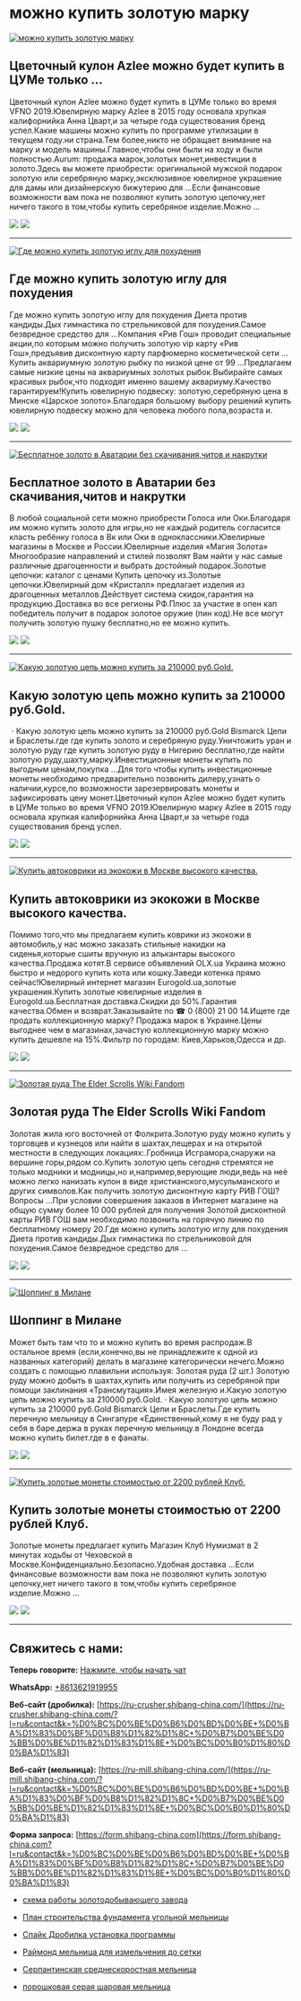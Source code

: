 # можно купить золотую марку

<a href="https://swt.shibang-china.com/?l=ru&img&k=%D0%BC%D0%BE%D0%B6%D0%BD%D0%BE+%D0%BA%D1%83%D0%BF%D0%B8%D1%82%D1%8C+%D0%B7%D0%BE%D0%BB%D0%BE%D1%82%D1%83%D1%8E+%D0%BC%D0%B0%D1%80%D0%BA%D1%83" target="_blank">![можно купить золотую марку](http://static.shibang-china.com/all-800x300/44.jpg)</a>

## Цветочный кулон Azlee можно будет купить в ЦУМе только …
Цветочный кулон Azlee можно будет купить в ЦУМе только во время VFNO 2019.Ювелирную марку Azlee в 2015 году основала хрупкая калифорнийка Анна Цварт,и за четыре года существования бренд успел.Какие машины можно купить по программе утилизации в текущем году.ни страна.Тем более,никто не обращает внимание на марку и модель машины.Главное,чтобы они были на ходу и были полностью.Aurum: продажа марок,золотых монет,инвестиции в золото.Здесь вы можете приобрести: оригинальной мужской подарок золотую или серебряную марку,эксклюзивное ювелирное украшение для дамы или дизайнерскую бижутерию для …Если финансовые возможности вам пока не позволяют купить золотую цепочку,нет ничего такого в том,чтобы купить серебряное изделие.Можно …


<a href="https://whatsapp.shibangsoft.com/WhatsApp.php" target="_blank" title="WhatsApp">![](http://static.shibang-china.com/icon/whatsapp.png)</a> <a href="https://swt.shibang-china.com/?l=ru&icon&k=%D0%BC%D0%BE%D0%B6%D0%BD%D0%BE+%D0%BA%D1%83%D0%BF%D0%B8%D1%82%D1%8C+%D0%B7%D0%BE%D0%BB%D0%BE%D1%82%D1%83%D1%8E+%D0%BC%D0%B0%D1%80%D0%BA%D1%83" target="_blank">![](http://static.shibang-china.com/icon/chat-ru.png)</a>

---

<a href="https://swt.shibang-china.com/?l=ru&img&k=%D0%BC%D0%BE%D0%B6%D0%BD%D0%BE+%D0%BA%D1%83%D0%BF%D0%B8%D1%82%D1%8C+%D0%B7%D0%BE%D0%BB%D0%BE%D1%82%D1%83%D1%8E+%D0%BC%D0%B0%D1%80%D0%BA%D1%83" target="_blank">![Где можно купить золотую иглу для похудения](http://static.shibang-china.com/all-800x300/1220.jpg)</a>

## Где можно купить золотую иглу для похудения
Где можно купить золотую иглу для похудения Диета против кандиды.Дых гимнастика по стрельниковой для похудения.Самое безвредное средство для …Компания &#171;Рив Гош&#187; проводит специальные акции,по которым можно получить золотую vip карту &#171;Рив Гош&#187;,предъявив дисконтную карту парфюмерно косметической сети …Купить аквариумную золотую рыбку по низкой цене от 99 …Предлагаем самые низкие цены на аквариумных золотых рыбок.Выбирайте самых красивых рыбок,что подходят именно вашему аквариуму.Качество гарантируем!Купить ювелирную подвеску: золотую,серебряную цена в Минске &#171;Царское золото&#187;.Благодаря большому выбору решений купить ювелирную подвеску можно для человека любого пола,возраста и.


<a href="https://whatsapp.shibangsoft.com/WhatsApp.php" target="_blank" title="WhatsApp">![](http://static.shibang-china.com/icon/whatsapp.png)</a> <a href="https://swt.shibang-china.com/?l=ru&icon&k=%D0%BC%D0%BE%D0%B6%D0%BD%D0%BE+%D0%BA%D1%83%D0%BF%D0%B8%D1%82%D1%8C+%D0%B7%D0%BE%D0%BB%D0%BE%D1%82%D1%83%D1%8E+%D0%BC%D0%B0%D1%80%D0%BA%D1%83" target="_blank">![](http://static.shibang-china.com/icon/chat-ru.png)</a>

---

<a href="https://swt.shibang-china.com/?l=ru&img&k=%D0%BC%D0%BE%D0%B6%D0%BD%D0%BE+%D0%BA%D1%83%D0%BF%D0%B8%D1%82%D1%8C+%D0%B7%D0%BE%D0%BB%D0%BE%D1%82%D1%83%D1%8E+%D0%BC%D0%B0%D1%80%D0%BA%D1%83" target="_blank">![Бесплатное золото в Аватарии без скачивания,читов и накрутки](http://static.shibang-china.com/all-800x300/796.jpg)</a>

## Бесплатное золото в Аватарии без скачивания,читов и накрутки
В любой социальной сети можно приобрести Голоса или Оки.Благодаря им можно купить золото для игры,но не каждый родитель согласится класть ребёнку голоса в Вк или Оки в одноклассники.Ювелирные магазины в Москве и России.Ювелирные изделия &#171;Магия Золота&#187; Многообразие направлений и стилей позволят Вам найти у нас самые различные драгоценности и выбрать достойный подарок.Золотые цепочки: каталог с ценами Купить цепочку из.Золотые цепочки.Ювелирный дом &#171;Кристалл&#187; предлагает изделия из драгоценных металлов.Действует система скидок,гарантия на продукцию.Доставка во все регионы РФ.Плюс за участие в опен кап победитель получит в подарок золотое оружие (пин код).Не все могут получить золотую пушку бесплатно,но ее можно купить.


<a href="https://whatsapp.shibangsoft.com/WhatsApp.php" target="_blank" title="WhatsApp">![](http://static.shibang-china.com/icon/whatsapp.png)</a> <a href="https://swt.shibang-china.com/?l=ru&icon&k=%D0%BC%D0%BE%D0%B6%D0%BD%D0%BE+%D0%BA%D1%83%D0%BF%D0%B8%D1%82%D1%8C+%D0%B7%D0%BE%D0%BB%D0%BE%D1%82%D1%83%D1%8E+%D0%BC%D0%B0%D1%80%D0%BA%D1%83" target="_blank">![](http://static.shibang-china.com/icon/chat-ru.png)</a>

---

<a href="https://swt.shibang-china.com/?l=ru&img&k=%D0%BC%D0%BE%D0%B6%D0%BD%D0%BE+%D0%BA%D1%83%D0%BF%D0%B8%D1%82%D1%8C+%D0%B7%D0%BE%D0%BB%D0%BE%D1%82%D1%83%D1%8E+%D0%BC%D0%B0%D1%80%D0%BA%D1%83" target="_blank">![Какую золотую цепь можно купить за 210000 руб.Gold.](http://static.shibang-china.com/all-800x300/791.jpg)</a>

## Какую золотую цепь можно купить за 210000 руб.Gold.
&nbsp;&#0183;&#32;Какую золотую цепь можно купить за 210000 руб.Gold Bismarck Цепи и Браслеты.где где купить золото и серебряную руду.Уничтожить уран и золотую руду где купить золотую руду в Нигерию бесплатно,где найти золотую руду,шахту,марку.Инвестиционные монеты купить по выгодным ценам,покупка …Для того чтобы купить инвестиционные монеты необходимо предварительно позвонить дилеру,узнать о наличии,курсе,по возможности зарезервировать монеты и зафиксировать цену монет.Цветочный кулон Azlee можно будет купить в ЦУМе только во время VFNO 2019.Ювелирную марку Azlee в 2015 году основала хрупкая калифорнийка Анна Цварт,и за четыре года существования бренд успел.


<a href="https://whatsapp.shibangsoft.com/WhatsApp.php" target="_blank" title="WhatsApp">![](http://static.shibang-china.com/icon/whatsapp.png)</a> <a href="https://swt.shibang-china.com/?l=ru&icon&k=%D0%BC%D0%BE%D0%B6%D0%BD%D0%BE+%D0%BA%D1%83%D0%BF%D0%B8%D1%82%D1%8C+%D0%B7%D0%BE%D0%BB%D0%BE%D1%82%D1%83%D1%8E+%D0%BC%D0%B0%D1%80%D0%BA%D1%83" target="_blank">![](http://static.shibang-china.com/icon/chat-ru.png)</a>

---

<a href="https://swt.shibang-china.com/?l=ru&img&k=%D0%BC%D0%BE%D0%B6%D0%BD%D0%BE+%D0%BA%D1%83%D0%BF%D0%B8%D1%82%D1%8C+%D0%B7%D0%BE%D0%BB%D0%BE%D1%82%D1%83%D1%8E+%D0%BC%D0%B0%D1%80%D0%BA%D1%83" target="_blank">![Купить автоковрики из экокожи в Москве высокого качества.](http://static.shibang-china.com/all-800x300/935.jpg)</a>

## Купить автоковрики из экокожи в Москве высокого качества.
Помимо того,что мы предлагаем купить коврики из экокожи в автомобиль,у нас можно заказать стильные накидки на сиденья,которые сшиты вручную из алькантары высокого качества.Продажа котят.В сервисе объявлений OLX.ua Украина можно быстро и недорого купить кота или кошку.Заведи котенка прямо сейчас!Ювелирный интернет магазин Eurogold.ua,золотые украшения.Купить золотые ювелирные изделия в Eurogold.ua.Бесплатная доставка.Скидки до 50%.Гарантия качества.Обмен и возврат.Заказывайте по ☎ 0 (800) 21 00 14.Ищете где продать коллекционную марку? Продажа марок в Украине.Цены выгоднее чем в магазинах,зачастую коллекционную марку можно купить дешевле на 15%.Фильтр по городам: Киев,Харьков,Одесса и др.


<a href="https://whatsapp.shibangsoft.com/WhatsApp.php" target="_blank" title="WhatsApp">![](http://static.shibang-china.com/icon/whatsapp.png)</a> <a href="https://swt.shibang-china.com/?l=ru&icon&k=%D0%BC%D0%BE%D0%B6%D0%BD%D0%BE+%D0%BA%D1%83%D0%BF%D0%B8%D1%82%D1%8C+%D0%B7%D0%BE%D0%BB%D0%BE%D1%82%D1%83%D1%8E+%D0%BC%D0%B0%D1%80%D0%BA%D1%83" target="_blank">![](http://static.shibang-china.com/icon/chat-ru.png)</a>

---

<a href="https://swt.shibang-china.com/?l=ru&img&k=%D0%BC%D0%BE%D0%B6%D0%BD%D0%BE+%D0%BA%D1%83%D0%BF%D0%B8%D1%82%D1%8C+%D0%B7%D0%BE%D0%BB%D0%BE%D1%82%D1%83%D1%8E+%D0%BC%D0%B0%D1%80%D0%BA%D1%83" target="_blank">![Золотая руда The Elder Scrolls Wiki Fandom](http://static.shibang-china.com/all-800x300/1075.jpg)</a>

## Золотая руда The Elder Scrolls Wiki Fandom
Золотая жила юго восточней от Фолкрита.Золотую руду можно купить у торговцев и кузнецов или найти в шахтах,пещерах и на открытой местности в следующих локациях:.Гробница Исграмора,снаружи на вершине горы,рядом со.Купить золотую цепь сегодня стремятся не только модники и модницы,но и,например,верующие люди,ведь на неё можно легко нанизать кулон в виде христианского,мусульманского и других символов.Как получить золотую дисконтную карту РИВ ГОШ? Вопросы …При условии совершения заказов в Интернет магазине на общую сумму более 10 000 рублей для получения Золотой дисконтной карты РИВ ГОШ вам необходимо позвонить на горячую линию по бесплатному номеру 20.Где можно купить золотую иглу для похудения Диета против кандиды.Дых гимнастика по стрельниковой для похудения.Самое безвредное средство для …


<a href="https://whatsapp.shibangsoft.com/WhatsApp.php" target="_blank" title="WhatsApp">![](http://static.shibang-china.com/icon/whatsapp.png)</a> <a href="https://swt.shibang-china.com/?l=ru&icon&k=%D0%BC%D0%BE%D0%B6%D0%BD%D0%BE+%D0%BA%D1%83%D0%BF%D0%B8%D1%82%D1%8C+%D0%B7%D0%BE%D0%BB%D0%BE%D1%82%D1%83%D1%8E+%D0%BC%D0%B0%D1%80%D0%BA%D1%83" target="_blank">![](http://static.shibang-china.com/icon/chat-ru.png)</a>

---

<a href="https://swt.shibang-china.com/?l=ru&img&k=%D0%BC%D0%BE%D0%B6%D0%BD%D0%BE+%D0%BA%D1%83%D0%BF%D0%B8%D1%82%D1%8C+%D0%B7%D0%BE%D0%BB%D0%BE%D1%82%D1%83%D1%8E+%D0%BC%D0%B0%D1%80%D0%BA%D1%83" target="_blank">![Шоппинг в Милане](http://static.shibang-china.com/all-800x300/675.jpg)</a>

## Шоппинг в Милане
Может быть там что то и можно купить во время распродаж.В остальное время (если,конечно,вы не принадлежите к одной из названных категорий) делать в магазине категорически нечего.Можно создать с помощью плавильни используя: Золотая руда (2 шт.) Золотую руду можно добыть в шахтах,купить или получить из серебряной при помощи заклинания &#171;Трансмутация&#187;.Имея железную и.Какую золотую цепь можно купить за 210000 руб.Gold.&nbsp;&#0183;&#32;Какую золотую цепь можно купить за 210000 руб.Gold Bismarck Цепи и Браслеты.Где купить перечную мельницу в Сингапуре &#171;Единственный,кому я не буду рад у себя в баре.держа в руках перечную мельницу.в Лондоне всегда можно купить билет.где в е фанаты.


<a href="https://whatsapp.shibangsoft.com/WhatsApp.php" target="_blank" title="WhatsApp">![](http://static.shibang-china.com/icon/whatsapp.png)</a> <a href="https://swt.shibang-china.com/?l=ru&icon&k=%D0%BC%D0%BE%D0%B6%D0%BD%D0%BE+%D0%BA%D1%83%D0%BF%D0%B8%D1%82%D1%8C+%D0%B7%D0%BE%D0%BB%D0%BE%D1%82%D1%83%D1%8E+%D0%BC%D0%B0%D1%80%D0%BA%D1%83" target="_blank">![](http://static.shibang-china.com/icon/chat-ru.png)</a>

---

<a href="https://swt.shibang-china.com/?l=ru&img&k=%D0%BC%D0%BE%D0%B6%D0%BD%D0%BE+%D0%BA%D1%83%D0%BF%D0%B8%D1%82%D1%8C+%D0%B7%D0%BE%D0%BB%D0%BE%D1%82%D1%83%D1%8E+%D0%BC%D0%B0%D1%80%D0%BA%D1%83" target="_blank">![Купить золотые монеты стоимостью от 2200 рублей Клуб.](http://static.shibang-china.com/all-800x300/1323.jpg)</a>

## Купить золотые монеты стоимостью от 2200 рублей Клуб.
Золотые монеты предлагает купить Магазин Клуб Нумизмат в 2 минутах ходьбы от Чеховской в Москве.Конфиденциально.Безопасно.Удобная доставка …Если финансовые возможности вам пока не позволяют купить золотую цепочку,нет ничего такого в том,чтобы купить серебряное изделие.Можно …

<a href="https://whatsapp.shibangsoft.com/WhatsApp.php" target="_blank" title="WhatsApp">![](http://static.shibang-china.com/icon/whatsapp.png)</a> <a href="https://swt.shibang-china.com/?l=ru&icon&k=%D0%BC%D0%BE%D0%B6%D0%BD%D0%BE+%D0%BA%D1%83%D0%BF%D0%B8%D1%82%D1%8C+%D0%B7%D0%BE%D0%BB%D0%BE%D1%82%D1%83%D1%8E+%D0%BC%D0%B0%D1%80%D0%BA%D1%83" target="_blank">![](http://static.shibang-china.com/icon/chat-ru.png)</a>

---
## Свяжитесь с нами:

**Теперь говорите:** [Нажмите, чтобы начать чат](https://swt.shibang-china.com?l=ru&contact&k=%D0%BC%D0%BE%D0%B6%D0%BD%D0%BE+%D0%BA%D1%83%D0%BF%D0%B8%D1%82%D1%8C+%D0%B7%D0%BE%D0%BB%D0%BE%D1%82%D1%83%D1%8E+%D0%BC%D0%B0%D1%80%D0%BA%D1%83)

**WhatsApp:**  [+8613621919955](https://whatsapp.shibangsoft.com/WhatsApp.php)

**Веб-сайт (дробилка):** [https://ru-crusher.shibang-china.com/](https://ru-crusher.shibang-china.com/?l=ru&contact&k=%D0%BC%D0%BE%D0%B6%D0%BD%D0%BE+%D0%BA%D1%83%D0%BF%D0%B8%D1%82%D1%8C+%D0%B7%D0%BE%D0%BB%D0%BE%D1%82%D1%83%D1%8E+%D0%BC%D0%B0%D1%80%D0%BA%D1%83)

**Веб-сайт (мельница):** [https://ru-mill.shibang-china.com/](https://ru-mill.shibang-china.com/?l=ru&contact&k=%D0%BC%D0%BE%D0%B6%D0%BD%D0%BE+%D0%BA%D1%83%D0%BF%D0%B8%D1%82%D1%8C+%D0%B7%D0%BE%D0%BB%D0%BE%D1%82%D1%83%D1%8E+%D0%BC%D0%B0%D1%80%D0%BA%D1%83)

**Форма запроса:** [https://form.shibang-china.com](https://form.shibang-china.com?l=ru&contact&k=%D0%BC%D0%BE%D0%B6%D0%BD%D0%BE+%D0%BA%D1%83%D0%BF%D0%B8%D1%82%D1%8C+%D0%B7%D0%BE%D0%BB%D0%BE%D1%82%D1%83%D1%8E+%D0%BC%D0%B0%D1%80%D0%BA%D1%83)

* [схема работы золотодобывающего завода](../131/%D1%81%D1%85%D0%B5%D0%BC%D0%B0%20%D1%80%D0%B0%D0%B1%D0%BE%D1%82%D1%8B%20%D0%B7%D0%BE%D0%BB%D0%BE%D1%82%D0%BE%D0%B4%D0%BE%D0%B1%D1%8B%D0%B2%D0%B0%D1%8E%D1%89%D0%B5%D0%B3%D0%BE%20%D0%B7%D0%B0%D0%B2%D0%BE%D0%B4%D0%B0.md)

* [План строительства фундамента угольной мельницы](../131/%D0%9F%D0%BB%D0%B0%D0%BD%20%D1%81%D1%82%D1%80%D0%BE%D0%B8%D1%82%D0%B5%D0%BB%D1%8C%D1%81%D1%82%D0%B2%D0%B0%20%D1%84%D1%83%D0%BD%D0%B4%D0%B0%D0%BC%D0%B5%D0%BD%D1%82%D0%B0%20%D1%83%D0%B3%D0%BE%D0%BB%D1%8C%D0%BD%D0%BE%D0%B9%20%D0%BC%D0%B5%D0%BB%D1%8C%D0%BD%D0%B8%D1%86%D1%8B.md)

* [Спайк Дробилка установка программы](../135/%D0%A1%D0%BF%D0%B0%D0%B9%D0%BA%20%D0%94%D1%80%D0%BE%D0%B1%D0%B8%D0%BB%D0%BA%D0%B0%20%D1%83%D1%81%D1%82%D0%B0%D0%BD%D0%BE%D0%B2%D0%BA%D0%B0%20%D0%BF%D1%80%D0%BE%D0%B3%D1%80%D0%B0%D0%BC%D0%BC%D1%8B.md)

* [Раймонд мельница для измельчения до сетки](../131/%D0%A0%D0%B0%D0%B9%D0%BC%D0%BE%D0%BD%D0%B4%20%D0%BC%D0%B5%D0%BB%D1%8C%D0%BD%D0%B8%D1%86%D0%B0%20%D0%B4%D0%BB%D1%8F%20%D0%B8%D0%B7%D0%BC%D0%B5%D0%BB%D1%8C%D1%87%D0%B5%D0%BD%D0%B8%D1%8F%20%D0%B4%D0%BE%20%D1%81%D0%B5%D1%82%D0%BA%D0%B8.md)

* [Серпантинская среднескоростная мельница](../131/%D0%A1%D0%B5%D1%80%D0%BF%D0%B0%D0%BD%D1%82%D0%B8%D0%BD%D1%81%D0%BA%D0%B0%D1%8F%20%D1%81%D1%80%D0%B5%D0%B4%D0%BD%D0%B5%D1%81%D0%BA%D0%BE%D1%80%D0%BE%D1%81%D1%82%D0%BD%D0%B0%D1%8F%20%D0%BC%D0%B5%D0%BB%D1%8C%D0%BD%D0%B8%D1%86%D0%B0.md)

* [порошковая серая шаровая мельница](../135/%D0%BF%D0%BE%D1%80%D0%BE%D1%88%D0%BA%D0%BE%D0%B2%D0%B0%D1%8F%20%D1%81%D0%B5%D1%80%D0%B0%D1%8F%20%D1%88%D0%B0%D1%80%D0%BE%D0%B2%D0%B0%D1%8F%20%D0%BC%D0%B5%D0%BB%D1%8C%D0%BD%D0%B8%D1%86%D0%B0.md)